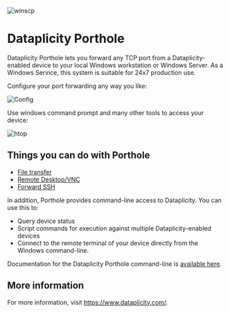 ![winscp](https://image.ibb.co/gbyVkG/5d95061_winscp.png)

# Dataplicity Porthole
Dataplicity Porthole lets you forward any TCP port from a Dataplicity-enabled device to your local Windows workstation or Windows Server.  As a Windows Service, this system is suitable for 24x7 production use.

Configure your port forwarding any way you like:

![Config](https://image.ibb.co/jWdfkG/bc63fe6_2.png)

Use windows command prompt and many other tools to access your device:

![htop](https://image.ibb.co/dhCeeb/50cfd2a_htop.png)

## Things you can do with Porthole
- [File transfer](http://docs.dataplicity.com/v1.0/docs/file-transfer-via-porthole)
- [Remote Desktop/VNC](http://docs.dataplicity.com/v1.0/docs/remote-desktop-via-porthole)
- [Forward SSH](http://docs.dataplicity.com/v1.0/docs/redirect-tcp-ports-over-the-internet)

In addition, Porthole provides command-line access to Dataplicity.  You can use this to:
- Query device status
- Script commands for execution against multiple Dataplicity-enabled devices
- Connect to the remote terminal of your device directly from the Windows command-line.

Documentation for the Dataplicity Porthole command-line is [available here](http://docs.dataplicity.com/v1.0/docs/command-line-interface).

## More information
For more information, visit https://www.dataplicity.com/.
